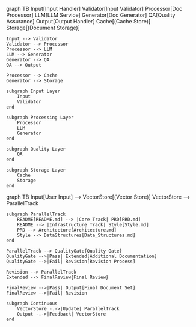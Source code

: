 graph TB
    Input[Input Handler]
    Validator[Input Validator]
    Processor[Doc Processor]
    LLM[LLM Service]
    Generator[Doc Generator]
    QA[Quality Assurance]
    Output[Output Handler]
    Cache[(Cache Store)]
    Storage[(Document Storage)]
    
    Input --> Validator
    Validator --> Processor
    Processor --> LLM
    LLM --> Generator
    Generator --> QA
    QA --> Output
    
    Processor --> Cache
    Generator --> Storage
    
    subgraph Input Layer
        Input
        Validator
    end
    
    subgraph Processing Layer
        Processor
        LLM
        Generator
    end
    
    subgraph Quality Layer
        QA
    end
    
    subgraph Storage Layer
        Cache
        Storage
    end


graph TB
    Input[User Input] --> VectorStore[(Vector Store)]
    VectorStore --> ParallelTrack
    
    subgraph ParallelTrack
        README[README.md] --> |Core Track| PRD[PRD.md]
        README --> |Infrastructure Track| Style[Style.md]
        PRD --> Architecture[Architecture.md]
        Style --> DataStructures[Data_Structures.md]
    end
    
    ParallelTrack --> QualityGate{Quality Gate}
    QualityGate -->|Pass| Extended[Additional Documentation]
    QualityGate -->|Fail| Revision[Revision Process]
    
    Revision --> ParallelTrack
    Extended --> FinalReview{Final Review}
    
    FinalReview -->|Pass| Output[Final Document Set]
    FinalReview -->|Fail| Revision
    
    subgraph Continuous
        VectorStore -.->|Update| ParallelTrack
        Output -.->|Feedback| VectorStore
    end